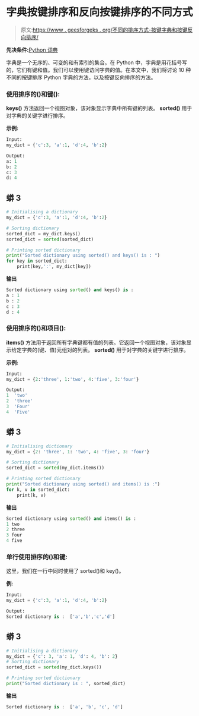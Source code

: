 # 字典按键排序和反向按键排序的不同方式

> 原文:[https://www . geesforgeks . org/不同的排序方式-按键字典和按键反向排序/](https://www.geeksforgeeks.org/different-ways-of-sorting-dictionary-by-keys-and-reverse-sorting-by-keys/)

**先决条件:**[Python 词典](https://www.geeksforgeeks.org/python-dictionary/)

字典是一个无序的、可变的和有索引的集合。在 Python 中，字典是用花括号写的，它们有键和值。我们可以使用键访问字典的值。在本文中，我们将讨论 10 种不同的按键排序 Python 字典的方法，以及按键反向排序的方法。

### **使用排序的()和键():**

**keys()** 方法返回一个视图对象，该对象显示字典中所有键的列表。 **sorted()** 用于对字典的关键字进行排序。

**示例:**

```py
Input:
my_dict = {'c':3, 'a':1, 'd':4, 'b':2}

Output:
a: 1
b: 2
c: 3
d: 4

```

## 蟒 3

```py
# Initialising a dictionary
my_dict = {'c':3, 'a':1, 'd':4, 'b':2}

# Sorting dictionary
sorted_dict = my_dict.keys()
sorted_dict = sorted(sorted_dict)

# Printing sorted dictionary
print("Sorted dictionary using sorted() and keys() is : ")
for key in sorted_dict:
    print(key,':', my_dict[key])
```

**输出**

```py
Sorted dictionary using sorted() and keys() is : 
a : 1
b : 2
c : 3
d : 4

```

### **使用排序的()和项目():**

**items()** 方法用于返回所有字典键都有值的列表。它返回一个视图对象，该对象显示给定字典的(键、值)元组对的列表。 **sorted()** 用于对字典的关键字进行排序。

**示例:**

```py
Input:
my_dict = {2:'three', 1:'two', 4:'five', 3:'four'}

Output:
1  'two'
2  'three'
3  'Four'
4  'Five'

```

## 蟒 3

```py
# Initialising dictionary
my_dict = {2: 'three', 1: 'two', 4: 'five', 3: 'four'}

# Sorting dictionary
sorted_dict = sorted(my_dict.items())

# Printing sorted dictionary
print("Sorted dictionary using sorted() and items() is :")
for k, v in sorted_dict:
    print(k, v)
```

**输出**

```py
Sorted dictionary using sorted() and items() is :
1 two
2 three
3 four
4 five

```

### **单行使用排序的()和键:**

这里，我们在一行中同时使用了 sorted()和 key()。

**例:**

```py
Input:
my_dict = {'c':3, 'a':1, 'd':4, 'b':2}

Output:
Sorted dictionary is :  ['a','b','c','d']

```

## 蟒 3

```py
# Initialising a dictionary
my_dict = {'c': 3, 'a': 1, 'd': 4, 'b': 2}
# Sorting dictionary
sorted_dict = sorted(my_dict.keys())

# Printing sorted dictionary
print("Sorted dictionary is : ", sorted_dict)
```

**输出**

```py
Sorted dictionary is :  ['a', 'b', 'c', 'd']

```